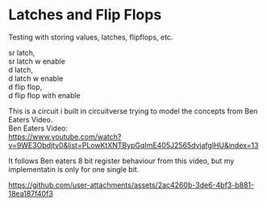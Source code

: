 # Latches and Flip Flops

Testing with storing values, latches, flipflops, etc. 


sr latch,</br>
sr latch w enable
</br>
d latch,</br>
d latch w enable
</br>
d flip flop,</br>
d flip flop with enable









This is a circuit i built in circuitverse trying to model the concepts from Ben Eaters Video.<br/> 
Ben Eaters Video:<br/> 
https://www.youtube.com/watch?v=9WE3Obdjtv0&list=PLowKtXNTBypGqImE405J2565dvjafglHU&index=13

It follows Ben eaters 8 bit register behaviour from this video, but my implementatin is only for one single bit.

https://github.com/user-attachments/assets/2ac4260b-3de6-4bf3-b881-18ea187f40f3

